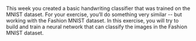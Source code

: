 This week you created a basic handwriting classifier that was trained on the MNIST dataset. 
For your exercise, you’ll do something very similar -- but working with the Fashion MNIST dataset. 
In this exercise, you will try to build and train a neural network that can classify the images in the Fashion MNIST dataset. 
